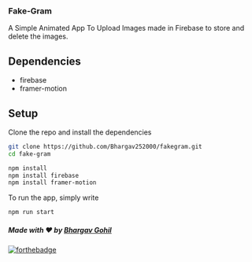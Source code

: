 ### Fake-Gram
A Simple Animated App To Upload Images made in Firebase to store and delete the images. 

## Dependencies

* firebase
* framer-motion

## Setup

Clone the repo and install the dependencies 

```bash
git clone https://github.com/Bhargav252000/fakegram.git
cd fake-gram

npm install
npm install firebase
npm install framer-motion
```
To run the app, simply write

```bash
npm run start
```

##### Made with ♥ by <a href="https://github.com/Bhargav252000">Bhargav Gohil</a>


[![forthebadge](https://forthebadge.com/images/badges/built-with-love.svg)](https://github.com/Bhargav252000)
